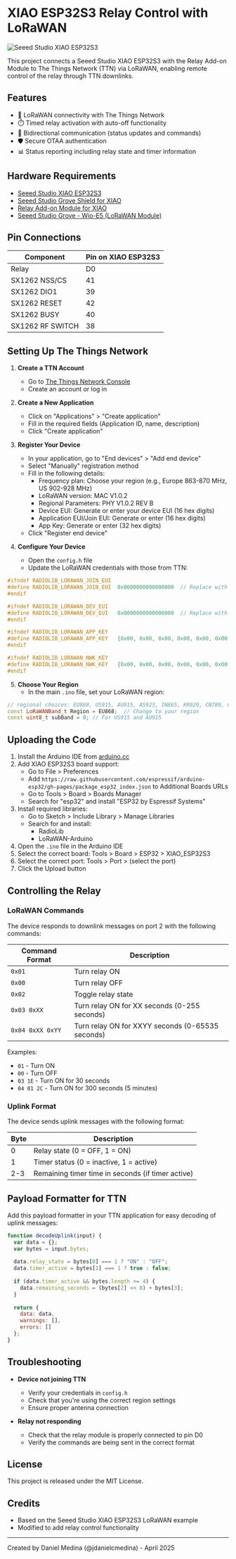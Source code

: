 # XIAO ESP32S3 Relay Control with LoRaWAN

![Seeed Studio XIAO ESP32S3](https://files.seeedstudio.com/wiki/SeeedStudio-XIAO-ESP32S3/img/ESP32S3-Wiki.jpg)

This project connects a Seeed Studio XIAO ESP32S3 with the Relay Add-on Module to The Things Network (TTN) via LoRaWAN, enabling remote control of the relay through TTN downlinks.

## Features

- 📡 LoRaWAN connectivity with The Things Network
- ⏱️ Timed relay activation with auto-off functionality
- 🔄 Bidirectional communication (status updates and commands)
- 🛡️ Secure OTAA authentication
- 📊 Status reporting including relay state and timer information

## Hardware Requirements

- [Seeed Studio XIAO ESP32S3](https://www.seeedstudio.com/XIAO-ESP32S3-p-5627.html)
- [Seeed Studio Grove Shield for XIAO](https://www.seeedstudio.com/Grove-Shield-for-Seeeduino-XIAO-p-4621.html)
- [Relay Add-on Module for XIAO](https://wiki.seeedstudio.com/relay_add_on_module_for_xiao/)
- [Seeed Studio Grove - Wio-E5 (LoRaWAN Module)](https://www.seeedstudio.com/LoRa-E5-Wireless-Module-p-4745.html)

## Pin Connections

| Component | Pin on XIAO ESP32S3 |
|-----------|---------------------|
| Relay     | D0                  |
| SX1262 NSS/CS | 41             |
| SX1262 DIO1   | 39             |
| SX1262 RESET  | 42             |
| SX1262 BUSY   | 40             |
| SX1262 RF SWITCH | 38          |

## Setting Up The Things Network

1. **Create a TTN Account**
   - Go to [The Things Network Console](https://console.cloud.thethings.network/)
   - Create an account or log in

2. **Create a New Application**
   - Click on "Applications" > "Create application"
   - Fill in the required fields (Application ID, name, description)
   - Click "Create application"

3. **Register Your Device**
   - In your application, go to "End devices" > "Add end device"
   - Select "Manually" registration method
   - Fill in the following details:
     - Frequency plan: Choose your region (e.g., Europe 863-870 MHz, US 902-928 MHz)
     - LoRaWAN version: MAC V1.0.2
     - Regional Parameters: PHY V1.0.2 REV B
     - Device EUI: Generate or enter your device EUI (16 hex digits)
     - Application EUI/Join EUI: Generate or enter (16 hex digits)
     - App Key: Generate or enter (32 hex digits)
   - Click "Register end device"

4. **Configure Your Device**
   - Open the `config.h` file
   - Update the LoRaWAN credentials with those from TTN:

```cpp
#ifndef RADIOLIB_LORAWAN_JOIN_EUI
#define RADIOLIB_LORAWAN_JOIN_EUI  0x0000000000000000  // Replace with your Join EUI
#endif

#ifndef RADIOLIB_LORAWAN_DEV_EUI
#define RADIOLIB_LORAWAN_DEV_EUI   0x0000000000000000  // Replace with your Device EUI
#endif

#ifndef RADIOLIB_LORAWAN_APP_KEY
#define RADIOLIB_LORAWAN_APP_KEY   {0x00, 0x00, 0x00, 0x00, 0x00, 0x00, 0x00, 0x00, 0x00, 0x00, 0x00, 0x00, 0x00, 0x00, 0x00, 0x00}  // Replace with your App Key
#endif

#ifndef RADIOLIB_LORAWAN_NWK_KEY
#define RADIOLIB_LORAWAN_NWK_KEY   {0x00, 0x00, 0x00, 0x00, 0x00, 0x00, 0x00, 0x00, 0x00, 0x00, 0x00, 0x00, 0x00, 0x00, 0x00, 0x00}  // Same as App Key for OTAA
#endif
```

5. **Choose Your Region**
   - In the main `.ino` file, set your LoRaWAN region:

```cpp
// regional choices: EU868, US915, AU915, AS923, IN865, KR920, CN780, CN500
const LoRaWANBand_t Region = EU868;  // Change to your region
const uint8_t subBand = 0; // For US915 and AU915
```

## Uploading the Code

1. Install the Arduino IDE from [arduino.cc](https://www.arduino.cc/en/software)
2. Add XIAO ESP32S3 board support:
   - Go to File > Preferences
   - Add `https://raw.githubusercontent.com/espressif/arduino-esp32/gh-pages/package_esp32_index.json` to Additional Boards URLs
   - Go to Tools > Board > Boards Manager
   - Search for "esp32" and install "ESP32 by Espressif Systems"
3. Install required libraries:
   - Go to Sketch > Include Library > Manage Libraries
   - Search for and install:
     - RadioLib
     - LoRaWAN-Arduino
4. Open the `.ino` file in the Arduino IDE
5. Select the correct board: Tools > Board > ESP32 > XIAO_ESP32S3
6. Select the correct port: Tools > Port > (select the port)
7. Click the Upload button

## Controlling the Relay

### LoRaWAN Commands

The device responds to downlink messages on port 2 with the following commands:

| Command Format | Description |
|----------------|-------------|
| `0x01`         | Turn relay ON |
| `0x00`         | Turn relay OFF |
| `0x02`         | Toggle relay state |
| `0x03 0xXX`    | Turn relay ON for XX seconds (0-255 seconds) |
| `0x04 0xXX 0xYY` | Turn relay ON for XXYY seconds (0-65535 seconds) |

Examples:
- `01` - Turn ON
- `00` - Turn OFF
- `03 1E` - Turn ON for 30 seconds
- `04 01 2C` - Turn ON for 300 seconds (5 minutes)

### Uplink Format

The device sends uplink messages with the following format:

| Byte | Description |
|------|-------------|
| 0    | Relay state (0 = OFF, 1 = ON) |
| 1    | Timer status (0 = inactive, 1 = active) |
| 2-3  | Remaining timer time in seconds (if timer active) |

## Payload Formatter for TTN

Add this payload formatter in your TTN application for easy decoding of uplink messages:

```javascript
function decodeUplink(input) {
  var data = {};
  var bytes = input.bytes;
  
  data.relay_state = bytes[0] === 1 ? "ON" : "OFF";
  data.timer_active = bytes[1] === 1 ? true : false;
  
  if (data.timer_active && bytes.length >= 4) {
    data.remaining_seconds = (bytes[2] << 8) + bytes[3];
  }
  
  return {
    data: data,
    warnings: [],
    errors: []
  };
}
```

## Troubleshooting

- **Device not joining TTN**
  - Verify your credentials in `config.h`
  - Check that you're using the correct region settings
  - Ensure proper antenna connection

- **Relay not responding**
  - Check that the relay module is properly connected to pin D0
  - Verify the commands are being sent in the correct format

## License

This project is released under the MIT License.

## Credits

- Based on the Seeed Studio XIAO ESP32S3 LoRaWAN example
- Modified to add relay control functionality

---

Created by Daniel Medina (@jdanielcmedina) - April 2025
```
